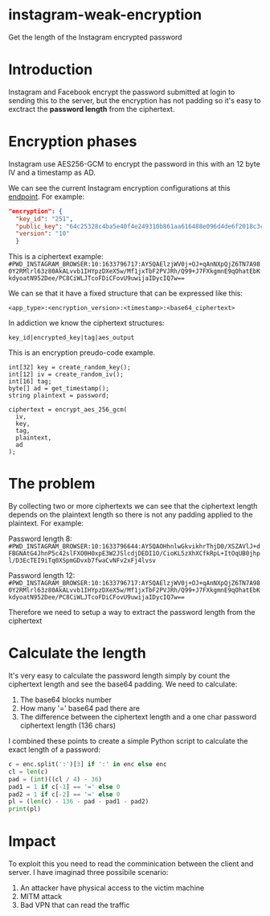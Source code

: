 # instagram-weak-encryption
Get the length of the Instagram encrypted password

# Introduction
Instagram and Facebook encrypt the password submitted at login to sending this to the server, but the encryption has not padding so it's easy to exctract the **password length** from the ciphertext.

# Encryption phases
Instagram use AES256-GCM to encrypt the password in this with an 12 byte IV and a timestamp as AD. 

We can see the current Instagram encryption configurations at this [endpoint](https://www.instagram.com/data/shared_data/).
For example:
```json
"encryption": {
  "key_id": "251",
  "public_key": "64c25328c4ba5e40f4e249310b861aa616488e096d4de6f2018c3c33c5e6d75c",
  "version": "10"
  }
```

This is a ciphertext example:
`#PWD_INSTAGRAM_BROWSER:10:1633796717:AY5QAElzjWV0j+OJ+qAnNXpQjZ6TN7A980Y2RMlrl63z80AkALvvb1IHYpzDXeX5w/Mf1jxTbF2PVJRh/Q99+J7FXkgmnE9qOhatEbKkdyoatN952Dee/PC8CiWLJTcoFDiCFovU9uwijaIDycIQ7w==`


We can se that it have a fixed structure that can be expressed like this: 

`<app_type>:<encryption_version>:<timestamp>:<base64_ciphertext>`

In addiction we know the ciphertext structures:

`key_id|encrypted_key|tag|aes_output`


This is an encryption preudo-code example.
```
int[32] key = create_random_key();
int[12] iv = create_random_iv();
int[16] tag;
byte[] ad = get_timestamp();
string plaintext = password;

ciphertext = encrypt_aes_256_gcm(
  iv,
  key,
  tag,
  plaintext,
  ad 
);
```

# The problem

By collecting two or more ciphertexts we can see that the ciphertext length depends on the plaintext length so there is not any padding applied to the plaintext.
For example:


Password length 8: `#PWD_INSTAGRAM_BROWSER:10:1633796644:AY5QAOHhnlwGkvikhrThjD0/XSZAVlJ+dFBGNAtG4JhnP5c42slFXO0H0xpE3W2JSlcdjDEDI1O/CioKL5zXhXCfkRpL+ItOqUB0jhpl/D3EcTEI9iTq0XSpmGDvxb7fwaCvNFv2xFj4lvsv`

Password length 12: `#PWD_INSTAGRAM_BROWSER:10:1633796717:AY5QAElzjWV0j+OJ+qAnNXpQjZ6TN7A980Y2RMlrl63z80AkALvvb1IHYpzDXeX5w/Mf1jxTbF2PVJRh/Q99+J7FXkgmnE9qOhatEbKkdyoatN952Dee/PC8CiWLJTcoFDiCFovU9uwijaIDycIQ7w==`

Therefore we need to setup a way to extract the password length from the ciphertext

# Calculate the length
It's very easy to calculate the password length simply by count the ciphertext length and see the base64 padding.
We need to calculate:
1. The base64 blocks number
2. How many '=' base64 pad there are
3. The difference between the ciphertext length and a one char password ciphertext length (136 chars)

I combined these points to create a simple Python script to calculate the exact length of a password:
```Python
c = enc.split(':')[3] if ':' in enc else enc
cl = len(c)
pad = (int)((cl / 4) - 36)
pad1 = 1 if c[-1] == '=' else 0
pad2 = 1 if c[-2] == '=' else 0
pl = (len(c) - 136 - pad - pad1 - pad2)
print(pl)
```

# Impact
To exploit this you need to read the comminication between the client and server.
I have imaginad three possibile scenario:
1. An attacker have physical access to the victim machine
2. MITM attack
3. Bad VPN that can read the traffic
